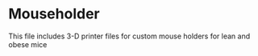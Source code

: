 # Mouseholder
This file includes 3-D printer files for custom mouse holders for lean and obese mice 
